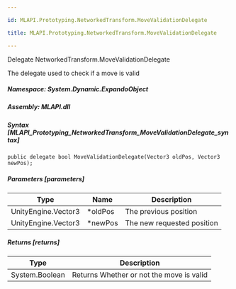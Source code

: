 ```yaml
---

id: MLAPI.Prototyping.NetworkedTransform.MoveValidationDelegate

title: MLAPI.Prototyping.NetworkedTransform.MoveValidationDelegate

---
```


Delegate NetworkedTransform.MoveValidationDelegate

<div class="markdown level0 summary" markdown="1">

The delegate used to check if a move is valid

</div>

<div class="markdown level0 conceptual" markdown="1">

</div>

##### **Namespace**: System.Dynamic.ExpandoObject

##### **Assembly**: MLAPI.dll

##### Syntax [MLAPI_Prototyping_NetworkedTransform_MoveValidationDelegate_syntax]

    public delegate bool MoveValidationDelegate(Vector3 oldPos, Vector3 newPos);

##### Parameters [parameters]

| Type                | Name     | Description                |
|---------------------|----------|----------------------------|
| UnityEngine.Vector3 | \*oldPos | The previous position      |
| UnityEngine.Vector3 | \*newPos | The new requested position |

##### Returns [returns]

| Type           | Description                              |
|----------------|------------------------------------------|
| System.Boolean | Returns Whether or not the move is valid |
